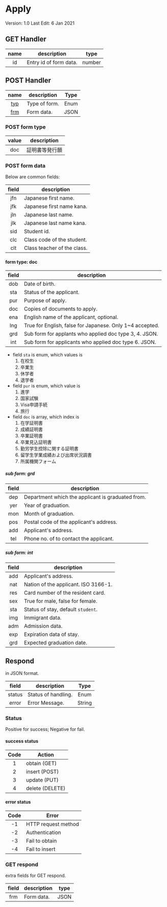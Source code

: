 # Apply

Version: 1.0
Last Edit: 6 Jan 2021

## GET Handler

| name  | description            |  type  |
| :---: | ---------------------- | :----: |
|  id   | Entry id of form data. | number |

## POST Handler

|          name          | description   | Type  |
| :--------------------: | ------------- | :---: |
| [typ](#post-form-type) | Type of form. | Enum  |
| [frm](#post-form-data) | Form data.    | JSON  |

### POST form type

| value | description    |
| :---: | -------------- |
|  doc  | 証明書等発行願 |

### POST form data

Below are common fields:

| field | description                 |
| :---: | --------------------------- |
|  jfn  | Japanese first name.        |
|  jfk  | Japanese first name kana.   |
|  jln  | Japanese last name.         |
|  jlk  | Japanese last name kana.    |
|  sid  | Student id.                 |
|  clc  | Class code of the student.  |
|  clt  | Class teacher of the class. |

#### form type: doc

| field | description                                              |
| :---: | -------------------------------------------------------- |
|  dob  | Date of birth.                                           |
|  sta  | Status of the applicant.                                 |
|  pur  | Purpose of apply.                                        |
|  doc  | Copies of documents to apply.                            |
|  ena  | English name of the applicant, optional.                 |
|  lng  | True for English, false for Japanese. Only 1~4 accepted. |
|  grd  | Sub form for applants who applied doc type 3, 4. JSON.   |
|  int  | Sub form for applicants who applied doc type 6. JSON.    |

- field `sta` is enum, which values is
    1. 在校生
    2. 卒業生
    3. 休学者
    4. 退学者
- field `pur` is enum, which value is
    1. 進学
    2. 国家試験
    3. Visa申請手続
    4. 旅行
- field `doc` is array, which index is
    1. 在学証明書
    2. 成績証明書
    3. 卒業証明書
    4. 卒業見込証明書
    5. 勤労学生控除に関する証明書
    6. 留学生学業成績および出席状況調書
    7. 所属機関フォーム

##### sub form: grd

| field | description                                       |
| :---: | ------------------------------------------------- |
|  dep  | Department which the applicant is graduated from. |
|  yer  | Year of graduation.                               |
|  mon  | Month of graduation.                              |
|  pos  | Postal code of the applicant's address.           |
|  add  | Applicant's address.                              |
|  tel  | Phone no. of to contact the applicant.            |

##### sub form: int

| field | description                          |
| :---: | ------------------------------------ |
|  add  | Applicant's address.                 |
|  nat  | Nation of the applicant. ISO 3166-1. |
|  res  | Card number of the resident card.    |
|  sex  | True for male, false for female.     |
|  sta  | Status of stay, default `student`.   |
|  img  | Immigrant data.                      |
|  adm  | Admission data.                      |
|  exp  | Expiration data of stay.             |
|  grd  | Expected graduation date.            |

## Respond

in JSON format.

| field  | description         |  Type  |
| :----: | ------------------- | :----: |
| status | Status of handling. |  Enum  |
| error  | Error Message.      | String |

### Status

Positive for success; Negative for fail.

#### success status

| Code  | Action          |
| :---: | --------------- |
|   1   | obtain (GET)    |
|   2   | insert (POST)   |
|   3   | update (PUT)    |
|   4   | delete (DELETE) |

#### error status

| Code  | Error               |
| :---: | ------------------- |
|  -1   | HTTP request method |
|  -2   | Authentication      |
|  -3   | Fail to obtain      |
|  -4   | Fail to insert      |

### GET respond

extra fields for GET respond.

| field | description | type  |
| :---: | ----------- | :---: |
|  frm  | Form data.  | JSON  |
